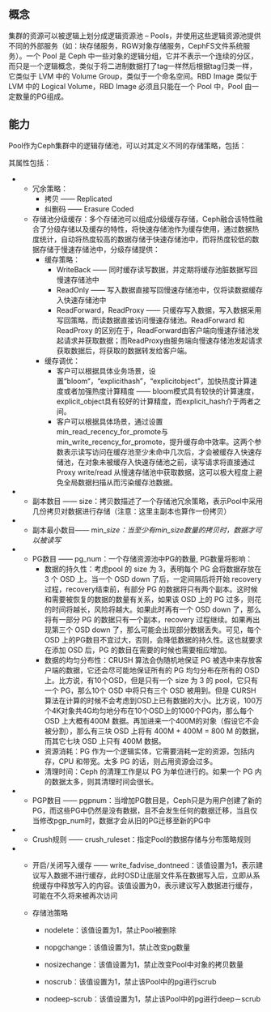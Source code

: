 ## 概念

集群的资源可以被逻辑上划分成逻辑资源池 – Pools，并使用这些逻辑资源池提供不同的外部服务（如：块存储服务，RGW对象存储服务，CephFS文件系统服务）。一个 Pool 是 Ceph 中一些对象的逻辑分组，它并不表示一个连续的分区，而只是一个逻辑概念，类似于将二进制数据打了tag一样然后根据tag归类一样，它类似于 LVM 中的 Volume Group，类似于一个命名空间。RBD Image 类似于 LVM 中的 Logical Volume，RBD Image 必须且只能在一个 Pool 中，Pool 由一定数量的PG组成。

## 能力

Pool作为Ceph集群中的逻辑存储池，可以对其定义不同的存储策略，包括：

其属性包括：

* * 冗余策略：
    * 拷贝 —— Replicated
    * 纠删码 —— Erasure Coded
  * 存储池分级缓存：多个存储池可以组成分级缓存存储，Ceph融合该特性融合了分级存储以及缓存的特性，将快速存储池作为缓存使用，通过数据热度统计，自动将热度较高的数据存储于快速存储池中，而将热度较低的数据存储于慢速存储池中，分级存储提供：
    * 缓存策略：
      * WriteBack —— 同时缓存读写数据，并定期将缓存池脏数据写回慢速存储池中
      * ReadOnly —— 写入数据直接写回慢速存储池中，仅将读数据缓存入快速存储池中
      * ReadForward，ReadProxy —— 只缓存写入数据，写入数据采用写回策略，而读数据直接访问慢速存储池。ReadForward 和 ReadProxy 的区别在于，ReadForward由客户端向慢速存储池发起请求并获取数据；而ReadProxy由服务端向慢速存储池发起请求获取数据后，将获取的数据转发给客户端。
    * 缓存调优：
      * 客户可以根据具体业务场景，设置“bloom“，“explicithash”，“explicitobject”，加快热度计算速度或者加强热度计算精度 —— bloom模式具有较快的计算速度，explicit\_object具有较好的计算精度，而explicit\_hash介于两者之间。
      * 客户可以根据具体场景，通过设置min\_read\_recency\_for\_promote与min\_write\_recency\_for\_promote，提升缓存命中效率。这两个参数表示读写访问在缓存池至少未命中几次后，才会被缓存入快速存储池，在对象未被缓存入快速存储池之前，读写请求将直接通过Proxy write/read 从慢速存储池中获取数据，这可以极大程度上避免全局数据扫描从而污染缓存池数据。
* * 副本数目 —— size：拷贝数描述了一个存储池冗余策略，表示Pool中采用几份拷贝对数据进行存储（注意：这里主副本也算作一份拷贝）
* * 副本最小数目—— min\__size：当至少有min\_size数量的拷贝时，数据才可以被读写_
* * PG数目 —— pg\_num：一个存储资源池中PG的数量, PG数量将影响：
    * 数据的持久性：考虑pool 的 size 为 3，表明每个 PG 会将数据存放在 3 个 OSD 上。当一个 OSD down 了后，一定间隔后将开始 recovery 过程，recovery结束前，有部分 PG 的数据将只有两个副本。这时候和需要被恢复的数据的数量有关系，如果该 OSD 上的 PG 过多，则花的时间将越长，风险将越大。如果此时再有一个 OSD down 了，那么将有一部分 PG 的数据只有一个副本，recovery 过程继续。如果再出现第三个 OSD down 了，那么可能会出现部分数据丢失。可见，每个 OSD 上的PG数目不宜过大，否则，会降低数据的持久性。这也就要求在添加 OSD 后，PG 的数目在需要的时候也需要相应增加。
    * 数据的均匀分布性：CRUSH 算法会伪随机地保证 PG 被选中来存放客户端的数据，它还会尽可能地保证所有的 PG 均匀分布在所有的 OSD 上。比方说，有10个OSD，但是只有一个 size 为 3 的 pool，它只有一个 PG，那么10个 OSD 中将只有三个 OSD 被用到。但是 CURSH 算法在计算的时候不会考虑到OSD上已有数据的大小。比方说，100万个4K对象共4G均匀地分布在10个OSD上的1000个PG内，那么每个 OSD 上大概有400M 数据。再加进来一个400M的对象（假设它不会被分割），那么有三块 OSD 上将有 400M + 400M = 800 M 的数据，而其它七块 OSD 上只有 400M 数据。
    * 资源消耗：PG 作为一个逻辑实体，它需要消耗一定的资源，包括内存，CPU 和带宽。太多 PG 的话，则占用资源会过多。
    * 清理时间：Ceph 的清理工作是以 PG 为单位进行的。如果一个 PG 内的数据太多，则其清理时间会很长。
* * PGP数目 —— pgpnum：当增加PG数目是，Ceph只是为用户创建了新的PG，而这些PG中仍然是没有数据，且不会发生任何的数据迁移，当且仅当修改pgp\_num时，数据才会从旧的PG迁移至新的PG中
* * Crush规则 —— crush\_ruleset：指定Pool的数据存储与分布策略规则
* * 开启/关闭写入缓存 —— write\_fadvise\_dontneed：该值设置为1，表示建议写入数据不进行缓存，此时OSD让底层文件系在数据写入后，立即从系统缓存中释放写入的内容。该值设置为0，表示建议写入数据进行缓存，可能在不久将来被再次访问
  * 存储池策略

    * nodelete：该值设置为1，禁止Pool被删除

    * nopgchange：该值设置为1，禁止改变pg数量

    * nosizechange：该值设置为1，禁止改变Pool中对象的拷贝数量

    * noscrub：该值设置为1，禁止该Pool中的pg进行scrub

    * nodeep-scrub：该值设置为1，禁止该Pool中的pg进行deep－scrub



